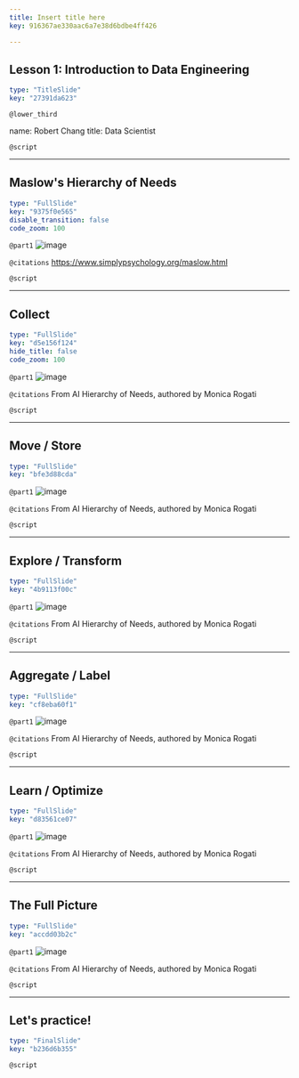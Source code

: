 ```yaml
---
title: Insert title here
key: 916367ae330aac6a7e38d6bdbe4ff426

---
```

## Lesson 1:  Introduction to Data Engineering

```yaml
type: "TitleSlide"
key: "27391da623"
```

`@lower_third`

name: Robert Chang
title: Data Scientist


`@script`



---
## Maslow's Hierarchy of Needs

```yaml
type: "FullSlide"
key: "9375f0e565"
disable_transition: false
code_zoom: 100
```

`@part1`
![image](https://assets.datacamp.com/production/repositories/4780/datasets/1143cbe10f3f203a68bb1a6d3fc035fc9e8d4a12/maslow.png)


`@citations`
https://www.simplypsychology.org/maslow.html


`@script`



---
## Collect

```yaml
type: "FullSlide"
key: "d5e156f124"
hide_title: false
code_zoom: 100
```

`@part1`
![image](https://assets.datacamp.com/production/repositories/4780/datasets/e429a3ca656f4b11938c4afb6778f3448aedc767/pyramid_1.png)


`@citations`
From AI Hierarchy of Needs, authored by Monica Rogati


`@script`



---
## Move / Store

```yaml
type: "FullSlide"
key: "bfe3d88cda"
```

`@part1`
![image](https://assets.datacamp.com/production/repositories/4780/datasets/2f6d38e197538fdef5db5e720d5fb180aafa5d87/pyramid_2.png)


`@citations`
From AI Hierarchy of Needs, authored by Monica Rogati


`@script`



---
## Explore / Transform

```yaml
type: "FullSlide"
key: "4b9113f00c"
```

`@part1`
![image](https://assets.datacamp.com/production/repositories/4780/datasets/f43a7ca3a346f72f7c97132cabf09c1d2e96067a/pyramid_3.png)


`@citations`
From AI Hierarchy of Needs, authored by Monica Rogati


`@script`



---
## Aggregate / Label

```yaml
type: "FullSlide"
key: "cf8eba60f1"
```

`@part1`
![image](https://assets.datacamp.com/production/repositories/4780/datasets/49c264da1271ea2536acc58cdc27bac227d3e99e/pyramid_4.png)


`@citations`
From AI Hierarchy of Needs, authored by Monica Rogati


`@script`



---
## Learn / Optimize

```yaml
type: "FullSlide"
key: "d83561ce07"
```

`@part1`
![image](https://assets.datacamp.com/production/repositories/4780/datasets/e7e7b93549d8c12832f0ff73587371a5023324af/pyramid_5.png)


`@citations`
From AI Hierarchy of Needs, authored by Monica Rogati


`@script`



---
## The Full Picture

```yaml
type: "FullSlide"
key: "accdd03b2c"
```

`@part1`
![image](https://assets.datacamp.com/production/repositories/4780/datasets/102db3777ab3adb896e8c9fffb5030239e9d7781/pyramid_final.png)


`@citations`
From AI Hierarchy of Needs, authored by Monica Rogati


`@script`



---
## Let's practice!

```yaml
type: "FinalSlide"
key: "b236d6b355"
```

`@script`


